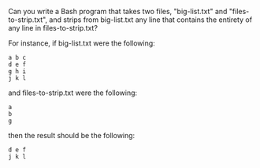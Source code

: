 Can you write a Bash program that takes two files, "big-list.txt" and "files-to-strip.txt", and strips from big-list.txt any line that contains the entirety of any line in files-to-strip.txt?

For instance, if big-list.txt were the following:
```
a b c
d e f
g h i
j k l
```

and files-to-strip.txt were the following:
```
a
b
g
```

then the result should be the following:
```
d e f
j k l
```

